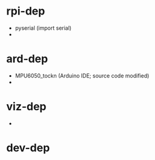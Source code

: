 # rpi-dep
- pyserial (import serial)
- 
# ard-dep
- MPU6050_tockn (Arduino IDE; source code modified)
- 
# viz-dep
- 

# dev-dep

